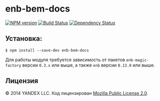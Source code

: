 enb-bem-docs
============

[![NPM version](https://img.shields.io/npm/v/enb-bem-docs.svg?style=flat)](http://npmjs.org/package/enb-bem-docs) [![Build Status](https://img.shields.io/travis/enb-bem/enb-bem-docs/master.svg?style=flat)](https://travis-ci.org/enb-bem/enb-bem-docs) [![Dependency Status](https://img.shields.io/david/enb-bem/enb-bem-docs.svg?style=flat)](https://david-dm.org/enb-bem/enb-bem-docs)

Установка:
----------

```
$ npm install --save-dev enb-bem-docs
```

Для работы модуля требуется зависимость от пакетов `enb-magic-factory` версии `0.3.x`  или выше, а также `enb` версии `0.13.0` или выше.

Лицензия
--------

© 2014 YANDEX LLC. Код лицензирован [Mozilla Public License 2.0](LICENSE.txt).
